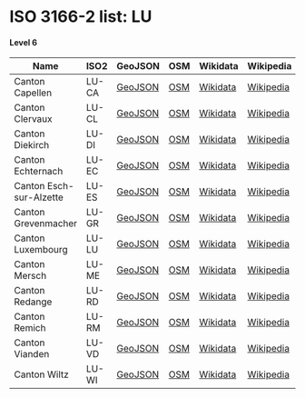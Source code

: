 # ISO 3166-2 list: LU


#### Level 6
Name | ISO2 | GeoJSON | OSM | Wikidata | Wikipedia | population 
--- | --- | --- | --- | --- | --- | --: 
Canton Capellen | LU-CA | [GeoJSON](../../export/geojson/q7/iso2/LU/LU-CA.geojson) | [OSM](https://www.openstreetmap.org/relation/407813) | [Wikidata](https://www.wikidata.org/wiki/Q397678) | [Wikipedia](http://en.wikipedia.org/wiki/lb%3AKanton%20Kapellen) | 49,066
Canton Clervaux | LU-CL | [GeoJSON](../../export/geojson/q7/iso2/LU/LU-CL.geojson) | [OSM](https://www.openstreetmap.org/relation/1115796) | [Wikidata](https://www.wikidata.org/wiki/Q691793) | [Wikipedia](http://en.wikipedia.org/wiki/lb%3AKanton%20Klierf) | 18,436
Canton Diekirch | LU-DI | [GeoJSON](../../export/geojson/q7/iso2/LU/LU-DI.geojson) | [OSM](https://www.openstreetmap.org/relation/1113683) | [Wikidata](https://www.wikidata.org/wiki/Q691842) | [Wikipedia](http://en.wikipedia.org/wiki/lb%3AKanton%20Dikrech) | 33,216
Canton Echternach | LU-EC | [GeoJSON](../../export/geojson/q7/iso2/LU/LU-EC.geojson) | [OSM](https://www.openstreetmap.org/relation/407792) | [Wikidata](https://www.wikidata.org/wiki/Q720221) | [Wikipedia](http://en.wikipedia.org/wiki/lb%3AKanton%20Iechternach) | 18,944
Canton Esch-sur-Alzette | LU-ES | [GeoJSON](../../export/geojson/q7/iso2/LU/LU-ES.geojson) | [OSM](https://www.openstreetmap.org/relation/1113898) | [Wikidata](https://www.wikidata.org/wiki/Q188283) | [Wikipedia](http://en.wikipedia.org/wiki/lb%3AKanton%20Esch-Uelzecht) | 180,275
Canton Grevenmacher | LU-GR | [GeoJSON](../../export/geojson/q7/iso2/LU/LU-GR.geojson) | [OSM](https://www.openstreetmap.org/relation/407796) | [Wikidata](https://www.wikidata.org/wiki/Q836002) | [Wikipedia](http://en.wikipedia.org/wiki/lb%3AKanton%20Gr%C3%A9iwemaacher) | 30,361
Canton Luxembourg | LU-LU | [GeoJSON](../../export/geojson/q7/iso2/LU/LU-LU.geojson) | [OSM](https://www.openstreetmap.org/relation/407824) | [Wikidata](https://www.wikidata.org/wiki/Q691741) | [Wikipedia](http://en.wikipedia.org/wiki/lb%3AKanton%20L%C3%ABtzebuerg) | 186,533
Canton Mersch | LU-ME | [GeoJSON](../../export/geojson/q7/iso2/LU/LU-ME.geojson) | [OSM](https://www.openstreetmap.org/relation/407810) | [Wikidata](https://www.wikidata.org/wiki/Q753917) | [Wikipedia](http://en.wikipedia.org/wiki/lb%3AKanton%20Miersch) | 32,725
Canton Redange | LU-RD | [GeoJSON](../../export/geojson/q7/iso2/LU/LU-RD.geojson) | [OSM](https://www.openstreetmap.org/relation/660245) | [Wikidata](https://www.wikidata.org/wiki/Q835980) | [Wikipedia](http://en.wikipedia.org/wiki/lb%3AKanton%20R%C3%A9iden) | 19,096
Canton Remich | LU-RM | [GeoJSON](../../export/geojson/q7/iso2/LU/LU-RM.geojson) | [OSM](https://www.openstreetmap.org/relation/407799) | [Wikidata](https://www.wikidata.org/wiki/Q691781) | [Wikipedia](http://en.wikipedia.org/wiki/lb%3AKanton%20R%C3%A9imech) | 22,806
Canton Vianden | LU-VD | [GeoJSON](../../export/geojson/q7/iso2/LU/LU-VD.geojson) | [OSM](https://www.openstreetmap.org/relation/1342842) | [Wikidata](https://www.wikidata.org/wiki/Q845600) | [Wikipedia](http://en.wikipedia.org/wiki/lb%3AKanton%20Veianen) | 5,288
Canton Wiltz | LU-WI | [GeoJSON](../../export/geojson/q7/iso2/LU/LU-WI.geojson) | [OSM](https://www.openstreetmap.org/relation/1115797) | [Wikidata](https://www.wikidata.org/wiki/Q550021) | [Wikipedia](http://en.wikipedia.org/wiki/lb%3AKanton%20Wolz) | 17,148
